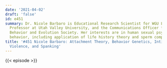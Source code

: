 ```yaml
---
date: '2021-04-02'
draft: 'false'
id: e451
summary: Dr. Nicole Barbaro is Educational Research Scientist for WGU Labs, an Adjunct
  Professor at Utah Valley University, and the Communications Officer for the Human
  Behavior and Evolution Society. Her interests are in human sexual psychology and
  behavior, including application of life history theory and sperm competition theory.
title: '#451 Nicole Barbaro: Attachment Theory, Behavior Genetics, Intimate Partner
  Violence, and Spanking'
---
```

{{< episode >}}
